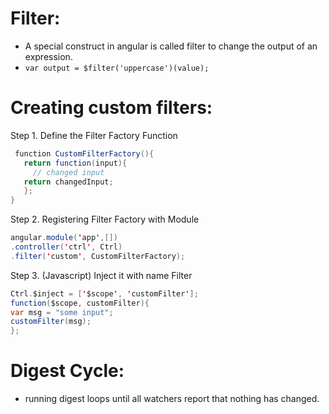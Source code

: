 # Filter:
- A special construct in angular is called filter to change the output of an expression.
- `var output = $filter('uppercase')(value);`

# Creating custom filters:
Step 1. Define the Filter Factory Function
```java
 function CustomFilterFactory(){
   return function(input){
     // changed input
   return changedInput;
   };
}
```
Step 2. Registering Filter Factory with Module
```java
angular.module('app',[])
.controller('ctrl', Ctrl)
.filter('custom', CustomFilterFactory);
```
Step 3. (Javascript) Inject it with name Filter
```java
Ctrl.$inject = ['$scope', 'customFilter'];
function($scope, customFilter){
var msg = "some input";
customFilter(msg);
};
```

# Digest Cycle:
- running digest loops until all watchers report that nothing has changed.